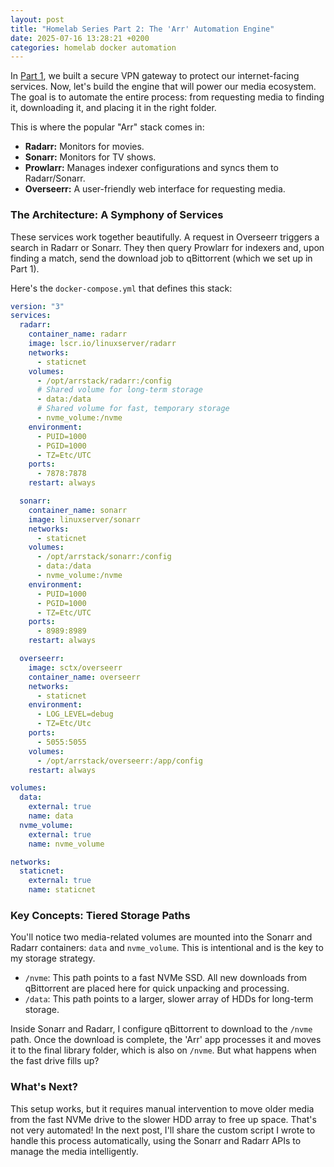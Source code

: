 ```yaml
---
layout: post
title: "Homelab Series Part 2: The 'Arr' Automation Engine"
date: 2025-07-16 13:28:21 +0200
categories: homelab docker automation
---
```


In [Part 1](/posts/homelab-vpn-gateway.html), we built a secure VPN gateway
to protect our internet-facing services. Now, let's build the engine that will
power our media ecosystem. The goal is to automate the entire process: from
requesting media to finding it, downloading it, and placing it in the right
folder.

This is where the popular "Arr" stack comes in:

*   **Radarr:** Monitors for movies.
*   **Sonarr:** Monitors for TV shows.
*   **Prowlarr:** Manages indexer configurations and syncs them to Radarr/Sonarr.
*   **Overseerr:** A user-friendly web interface for requesting media.

### The Architecture: A Symphony of Services

These services work together beautifully. A request in Overseerr triggers a
search in Radarr or Sonarr. They then query Prowlarr for indexers and, upon
finding a match, send the download job to qBittorrent (which we set up in Part
1).

Here's the `docker-compose.yml` that defines this stack:

```yaml
version: "3"
services:
  radarr:
    container_name: radarr
    image: lscr.io/linuxserver/radarr
    networks:
      - staticnet
    volumes:
      - /opt/arrstack/radarr:/config
      # Shared volume for long-term storage
      - data:/data
      # Shared volume for fast, temporary storage
      - nvme_volume:/nvme
    environment:
      - PUID=1000
      - PGID=1000
      - TZ=Etc/UTC
    ports:
      - 7878:7878
    restart: always

  sonarr:
    container_name: sonarr
    image: linuxserver/sonarr
    networks:
      - staticnet
    volumes:
      - /opt/arrstack/sonarr:/config
      - data:/data
      - nvme_volume:/nvme
    environment:
      - PUID=1000
      - PGID=1000
      - TZ=Etc/UTC
    ports:
      - 8989:8989
    restart: always

  overseerr:
    image: sctx/overseerr
    container_name: overseerr
    networks:
      - staticnet
    environment:
      - LOG_LEVEL=debug
      - TZ=Etc/Utc
    ports:
      - 5055:5055
    volumes:
      - /opt/arrstack/overseerr:/app/config
    restart: always

volumes:
  data:
    external: true
    name: data
  nvme_volume:
    external: true
    name: nvme_volume

networks:
  staticnet:
    external: true
    name: staticnet
```

### Key Concepts: Tiered Storage Paths

You'll notice two media-related volumes are mounted into the Sonarr and Radarr
containers: `data` and `nvme_volume`. This is intentional and is the key to my
storage strategy.

*   `/nvme`: This path points to a fast NVMe SSD. All new downloads from
    qBittorrent are placed here for quick unpacking and processing.
*   `/data`: This path points to a larger, slower array of HDDs for long-term
    storage.

Inside Sonarr and Radarr, I configure qBittorrent to download to the `/nvme`
path. Once the download is complete, the 'Arr' app processes it and moves it to
the final library folder, which is also on `/nvme`. But what happens when the
fast drive fills up?

### What's Next?

This setup works, but it requires manual intervention to move older media from
the fast NVMe drive to the slower HDD array to free up space. That's not very
automated! In the next post, I'll share the custom script I wrote to handle this
process automatically, using the Sonarr and Radarr APIs to manage the media
intelligently.
